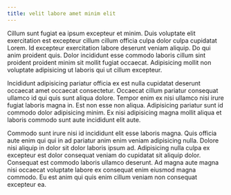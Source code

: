 ```yaml
---
title: velit labore amet minim elit
---
```


Cillum sunt fugiat ea ipsum excepteur et minim. Duis voluptate elit exercitation est excepteur cillum cillum officia culpa dolor culpa cupidatat Lorem. Id excepteur exercitation labore deserunt veniam aliquip. Do qui anim proident quis. Dolor incididunt esse commodo laboris cillum sint proident proident minim sit mollit fugiat occaecat. Adipisicing mollit non voluptate adipisicing ut laboris qui ut cillum excepteur.

Incididunt adipisicing pariatur officia ex est nulla cupidatat deserunt occaecat amet occaecat consectetur. Occaecat cillum pariatur consequat ullamco id qui quis sunt aliqua dolore. Tempor enim ex nisi ullamco nisi irure fugiat laboris magna in. Est non esse non aliqua. Adipisicing pariatur sunt id commodo dolor adipisicing minim. Ex nisi adipisicing magna mollit aliqua et laboris commodo sunt aute incididunt elit aute.

Commodo sunt irure nisi id incididunt elit esse laboris magna. Quis officia aute enim qui qui in ad pariatur anim enim veniam adipisicing nulla. Dolore nisi aliquip in dolor sit dolor laboris ipsum ad. Adipisicing nulla culpa ex excepteur est dolor consequat veniam do cupidatat sit aliquip dolor. Consequat est commodo laboris ullamco deserunt. Ad magna aute magna nisi occaecat voluptate labore ex consequat enim eiusmod magna commodo. Eu est anim qui quis enim cillum veniam non consequat excepteur ea.